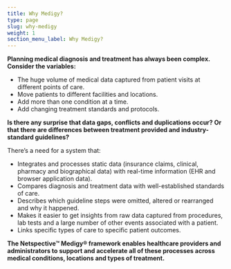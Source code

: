 ```yaml
---
title: Why Medigy?
type: page
slug: why-medigy
weight: 1
section_menu_label: Why Medigy? 
---
```

**Planning medical diagnosis and treatment has always been complex. Consider the variables:**
 
 * The huge volume of medical data captured from patient visits at different points of care.
 * Move patients to different facilities and locations.
 * Add more than one condition at a time.
 * Add changing treatment standards and protocols.
 
**Is there any surprise that data gaps, conflicts and duplications occur? Or that there are differences between treatment provided and industry-standard guidelines?** 
 
<p>There’s a need for a system that:</p>
 
 * Integrates and processes static data (insurance claims, clinical, pharmacy and biographical data) with real-time information (EHR and browser application data).
 * Compares diagnosis and treatment data with well-established standards of care.
 * Describes which guideline steps were omitted, altered or rearranged and why it happened.
 * Makes it easier to get insights from raw data captured from procedures, lab tests and a large number of other events associated with a patient.
 * Links specific types of care to specific patient outcomes.
 

**The Netspective™ Medigy® framework enables healthcare providers and administrators to support and accelerate all of these processes across medical conditions, locations and types of treatment.**
 